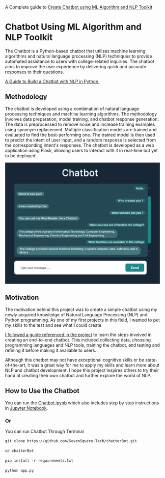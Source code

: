 A Complete guide to [Create Chatbot using ML Algorithm and NLP Toolkit](https://www.sevensquaretech.com/build-chatbot-nlp-python-github-project/)

# Chatbot Using ML Algorithm and NLP Toolkit

The Chatbot is a Python-based chatbot that utilizes machine learning algorithms and natural language processing (NLP) techniques to provide automated assistance to users with college-related inquiries. The chatbot aims to improve the user experience by delivering quick and accurate responses to their questions.

[A Guide to Build a Chatbot with NLP in Python.](https://www.sevensquaretech.com/build-chatbot-nlp-python-github-project/)

## Methodology

The chatbot is developed using a combination of natural language processing techniques and machine learning algorithms. The methodology involves data preparation, model training, and chatbot response generation. The data is preprocessed to remove noise and increase training examples using synonym replacement. Multiple classification models are trained and evaluated to find the best-performing one. The trained model is then used to predict the intent of user input, and a random response is selected from the corresponding intent's responses. The chatbot is developed as a web application using Flask, allowing users to interact with it in real-time but yet to be deployed.

![Screenshot (87)](./1.png)

## Motivation

The motivation behind this project was to create a simple chatbot using my newly acquired knowledge of Natural Language Processing (NLP) and Python programming. As one of my first projects in this field, I wanted to put my skills to the test and see what I could create.

[I followed a guide referenced in the project](https://thecleverprogrammer.com/2023/03/27/end-to-end-chatbot-using-python/) to learn the steps involved in creating an end-to-end chatbot. This included collecting data, choosing programming languages and NLP tools, training the chatbot, and testing and refining it before making it available to users.

Although this chatbot may not have exceptional cognitive skills or be state-of-the-art, it was a great way for me to apply my skills and learn more about NLP and chatbot development. I hope this project inspires others to try their hand at creating their own chatbot and further explore the world of NLP.

## How to Use the Chatbot

You can run the [Chatbot.ipynb](./College-Chatbot.ipynb) which also includes step by step instructions in [Jupyter Notebook](https://www.geeksforgeeks.org/how-to-install-jupyter-notebook-in-windows/).

### Or

You can run Chatbot Through Terminal

```
git clone https://github.com/SevenSquare-Tech/chatterBot.git

cd chatterBot

pip install -r requirements.txt

python app.py
```
